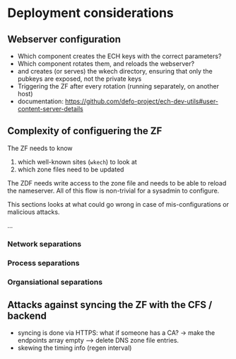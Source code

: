 # Deployment considerations

## Webserver configuration

- Which component creates the ECH keys with the correct parameters?
- Which component rotates them, and reloads the webserver?
- and creates (or serves) the wkech directory, ensuring that only the pubkeys are exposed, not the private keys
- Triggering the ZF after every rotation (running separately, on another host)
- documentation: https://github.com/defo-project/ech-dev-utils#user-content-server-details

## Complexity of configuering the ZF

The ZF needs to know 
1. which well-known sites (`wkech`) to look at 
2. which zone files need to be updated

The ZDF needs write access to the zone file and needs to be able to reload the nameserver. 
All of this flow is non-trivial for a sysadmin to configure. 

This sections looks at what could go wrong in case of mis-configurations or malicious attacks.

...

### Network separations

### Process separations

### Organsiational separations



## Attacks against syncing the ZF with the CFS / backend

* syncing is done via HTTPS: what if someone has a CA? -> make the endpoints array empty --> delete DNS zone file entries.
* skewing the timing info (regen interval)